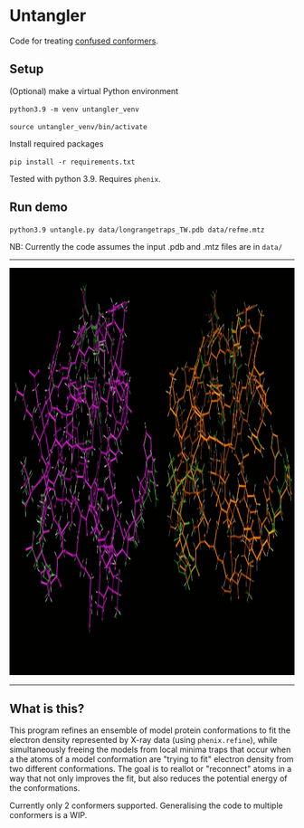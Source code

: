 # Untangler

Code for treating [confused conformers](https://bl831.als.lbl.gov/~jamesh/challenge/twoconf/).

## Setup 
(Optional) make a virtual Python environment

`python3.9 -m venv untangler_venv`

`source untangler_venv/bin/activate`

Install required packages

`pip install -r requirements.txt` 

Tested with python 3.9. Requires `phenix`.

## Run demo

`python3.9 untangle.py data/longrangetraps_TW.pdb data/refme.mtz`

NB: Currently the code assumes the input .pdb and .mtz files are in `data/`


<CENTER><P>
<HR><A href="untangling.gif"><img src=untangling.gif width=960 height=720></A><p>
<HR></P></CENTER>


## What is this?


This program refines an ensemble of model protein conformations to fit the 
electron density represented by X-ray data (using `phenix.refine`), while 
simultaneously freeing the models from local minima traps that occur when a 
the atoms of a model conformation are "trying to fit" electron density from 
two different conformations. The goal is to reallot or "reconnect" atoms in 
a way that not only improves the fit, but also reduces the potential energy 
of the conformations.


Currently only 2 conformers supported. Generalising the code to multiple conformers is a WIP.   


<!-- ## Background 
### Ensemble modelling
Proteins are big and wiggly. In a crystal, they can take up multiple geometric conformations.
This means that the data we collect does not represent the electron density of a single structure,
but rather, it is the overlaid densities of many different geometric conformations.

This poses an issue: the data does not tell us the contribution by each conformation 
to the total electron density at a given point in space. 
However, we can get a very good idea of how bad our model is by considering the geometric
'badness' of the structure. If a conformation 'wants' to relax to a different conformation,
then we can be pretty certain it wasn't a conformation within our protein crystal.

  

### The problem

Necessitating that the electron density is fit with only relaxed geometric structures is a 
powerful constraint. Indeed, this is also the strategy of single-conformation model refinement, 
where atoms are moved to improve the fit while maintaining a geometrically plausible structure. 
However, this is done through many small steps. 

Unfortunately, refining ensembles in this way even against noiseless data 
results in models that are trapped in local minima, where improving one 
measure (geometry or X-ray) will make the other worse*. 
Specifically, these local minima correspond to cases where a model conformation contains, 
and thus bonds, two atoms that are fitting the electron density of two different structures. 
In these cases, we need to make big changes. 

*It's worth taking a moment to appreciate that this in itself indicates an incorrect model.
We expect both measures to be at or near local minimums. -->




<!-- Want to prevent models from fitting the electron density of multiple conformations.
This code tries to find the 'correct' way to connect atoms in ensemble models. -->
